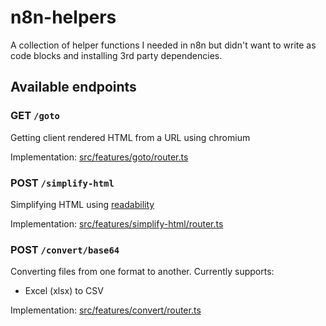 # n8n-helpers

A collection of helper functions I needed in n8n but didn't want to write as code blocks and installing 3rd party
dependencies.

## Available endpoints

### GET `/goto`

Getting client rendered HTML from a URL using chromium

Implementation: [src/features/goto/router.ts](src/features/goto/router.ts)

### POST `/simplify-html`

Simplifying HTML using [readability](https://github.com/mozilla/readability)

Implementation: [src/features/simplify-html/router.ts](src/features/simplify-html/router.ts)

### POST `/convert/base64`

Converting files from one format to another. Currently supports:
- Excel (xlsx) to CSV

Implementation: [src/features/convert/router.ts](src/features/convert/router.ts)
